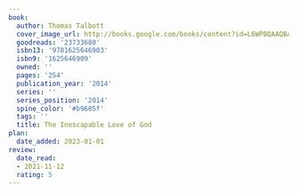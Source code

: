 ```yaml
---
book:
  author: Thomas Talbott
  cover_image_url: http://books.google.com/books/content?id=L6WPBQAAQBAJ&printsec=frontcover&img=1&zoom=1&edge=curl&source=gbs_api
  goodreads: '23733680'
  isbn13: '9781625646903'
  isbn9: '1625646909'
  owned: ''
  pages: '254'
  publication_year: '2014'
  series: ''
  series_position: '2014'
  spine_color: '#b9605f'
  tags: ''
  title: The Inescapable Love of God
plan:
  date_added: 2023-01-01
review:
  date_read:
  - 2021-11-12
  rating: 5
---
```

